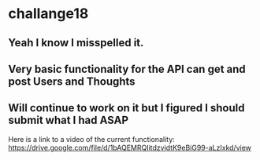 # challange18

## Yeah I know I misspelled it.

## Very basic functionality for the API can get and post Users and Thoughts

## Will continue to work on it but I figured I should submit what I had ASAP

Here is a link to a video of the current functionality: https://drive.google.com/file/d/1bAQEMRQIitdzvjdtK9eBiG99-aLzIxkd/view

